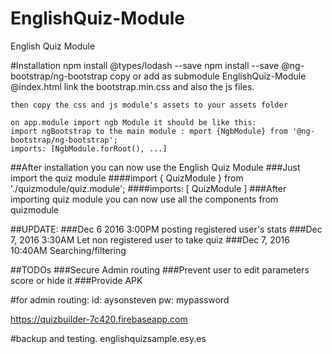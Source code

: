 # EnglishQuiz-Module
English Quiz Module


#Installation
    npm install @types/lodash --save
    npm install --save @ng-bootstrap/ng-bootstrap
    copy or add as submodule EnglishQuiz-Module
    @index.html link the bootstrap.min.css and also the js files.
    <link rel="stylesheet" href="./assets/bootstrap.min.css">
    <script src="./assets/jquery-3.1.1.min.js"></script> 
    <script src="./assets/bootstrap.min.js"></script>

    then copy the css and js module's assets to your assets folder

    on app.module import ngb Module it should be like this:
    import ngBootstrap to the main module : mport {NgbModule} from '@ng-bootstrap/ng-bootstrap';
    imports: [NgbModule.forRoot(), ...]

##After installation you can now use the English Quiz Module
###Just import the quiz module
####import { QuizModule } from './quizmodule/quiz.module';
####imports: [ QuizModule ]
###After importing quiz module you can now use all the components from quizmodule


##UPDATE:
###Dec 6 2016 3:00PM posting registered user's stats
###Dec 7, 2016 3:30AM Let non registered user to take quiz
###Dec 7, 2016 10:40AM Searching/filtering

##TODOs
###Secure Admin routing
###Prevent user to edit parameters score or hide it
###Provide APK

#for admin routing:
    id: aysonsteven
    pw: mypassword

https://quizbuilder-7c420.firebaseapp.com

#backup and testing.
    englishquizsample.esy.es